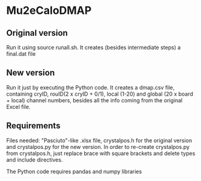 # Mu2eCaloDMAP

## Original version
Run it using source runall.sh. It creates (besides intermediate steps) a final.dat file

## New version 
Run it just by executing the Python code. It creates a dmap.csv file, containing cryID, rouID(2 x cryID + 0/1), local (1-20) and global (20 x board + local) channel numbers, besides all the info coming from the original Excel file.

## Requirements
Files needed: "Pasciuto"-like .xlsx file, crystalpos.h for the original version and crystalpos.py for the new version.
In order to re-create crystalpos.py from crystalpos.h, just replace brace with square brackets and delete types and include directives.

The Python code requires pandas and numpy libraries
